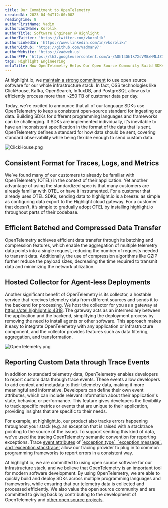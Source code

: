 ```yaml
---
title: Our Commitment to OpenTelemetry
createdAt: 2023-04-04T12:00:00Z
readingTime: 8
authorFirstName: Vadim
authorLastName: Korolik
authorTitle: Software Engineer @ Highlight 
authorTwitter: 'https://twitter.com/vkorolik'
authorLinkedIn: 'https://www.linkedin.com/in/vkorolik/'
authorGithub: 'https://github.com/Vadman97'
authorWebsite: 'https://vadweb.us'
authorPFP: 'https://lh3.googleusercontent.com/a-/AOh14Gh1k7XsVMGxHMLJZ7qesyddqn1y4EKjfbodEYiY=s96-c'
tags: Highlight Engineering
metaTitle: How OpenTelemetry Helps Our Open Source Community Build SDKs Faster.
---
```


At highlight.io, we [maintain a strong commitment](https://www.highlight.io/docs/general/company/values "https://www.highlight.io/docs/general/company/values") to use open source software for our whole infrastructure stack. In fact, OSS technologies like ClickHouse, Kafka, OpenSearch, InfluxDB, and PostgreSQL allow us to efficiently process more than ~250 TB of customer data per day.

Today, we're excited to announce that all of our language SDKs use OpenTelemetry to keep a consistent open-source standard for ingesting our data. Building SDKs for different programming languages and frameworks can be challenging. If SDKs are implemented individually, it’s inevitable to have an inconsistent specification in the format of the data that is sent. OpenTelemetry defines a standard for how data should be sent, covering standard observability while being flexible enough to send custom data.

![ClickHouse.png](https://media.graphassets.com/IowS7N3SsWav2qCLH6rA "ClickHouse.png")

## **Consistent Format for Traces, Logs, and Metrics**

We’ve found many of our customers to already be familiar with OpenTelemetry (OTEL) in the context of their application. Yet another advantage of using the standardized spec is that many customers are already familiar with OTEL or have it instrumented. For a customer that already uses OTEL SDKs, sending data to highlight.io is a breeze: as simple as configuring data export to the Highlight cloud gateway. For a customer that doesn’t, it’s simple to gradually adopt OTEL by installing highlight.io throughout parts of their codebase.

## **Efficient Batched and Compressed Data Transfer**

OpenTelemetry achieves efficient data transfer through its batching and compression features, which enable the aggregation of multiple telemetry data points into a single request, reducing the number of requests needed to transmit data. Additionally, the use of compression algorithms like GZIP further reduce the payload sizes, decreasing the time required to transmit data and minimizing the network utilization.

## **Hosted Collector for Agent-less Deployments**

Another significant benefit of OpenTelemetry is its collector, a hostable service that receives telemetry data from different sources and sends it to the backend for processing. We host the collector for you as a gateway at https://otel.highlight.io:4318. The gateway acts as an intermediary between the application and the backend, simplifying the deployment process by removing the need to install agents or other software. This approach makes it easy to integrate OpenTelemetry with any application or infrastructure component, and the collector provides features such as data filtering, aggregation, and transformation.

![OpenTelemetry.png](https://media.graphassets.com/ptEbAJpSoiKmbWaaXWSH "OpenTelemetry.png")

## **Reporting Custom Data through Trace Events**

In addition to standard telemetry data, OpenTelemetry enables developers to report custom data through trace events. These events allow developers to add context and metadata to their telemetry data, making it more meaningful and informative. Developers can define their own event attributes, which can include relevant information about their application's state, behavior, or performance. This feature gives developers the flexibility to track specific metrics or events that are unique to their application, providing insights that are specific to their needs.

For example, at highlight.io, our product also tracks errors happening throughout your stack (e.g. an exception that is raised with a stacktrace pointing to the source of the issue). To support sending this kind of data, we've used the tracing OpenTelemetry semantic convention for reporting exceptions. Trace [event attributes](https://github.com/open-telemetry/opentelemetry-specification/blob/9fa7c656b26647b27e485a6af7e38dc716eba98a/specification/trace/semantic_conventions/exceptions.md#stacktrace-representation "https://github.com/open-telemetry/opentelemetry-specification/blob/9fa7c656b26647b27e485a6af7e38dc716eba98a/specification/trace/semantic_conventions/exceptions.md#stacktrace-representation") of [\`exception.type\`, \`exception.message\`, and \`exception.stacktrace\`](https://github.com/highlight/highlight/blob/e4313181a7c49fb1876d5025eabc74a3dc72c728/backend/otel/otel.go#L4 "https://github.com/highlight/highlight/blob/e4313181a7c49fb1876d5025eabc74a3dc72c728/backend/otel/otel.go#L4") allow our tracing provider to plug in to common programming frameworks to report errors in a consistent way.

At highlight.io, we are committed to using open source software for our infrastructure stack, and we believe that OpenTelemetry is an important tool for modern software development. By using OpenTelemetry, we are able to quickly build and deploy SDKs across multiple programming languages and frameworks, while ensuring that our telemetry data is collected and processed efficiently. We also value the open source community and are committed to giving back by contributing to the development of OpenTelemetry and [other open source projects](https://github.com/RichiCoder1/opentelemetry-sdk-workers "https://github.com/RichiCoder1/opentelemetry-sdk-workers").
